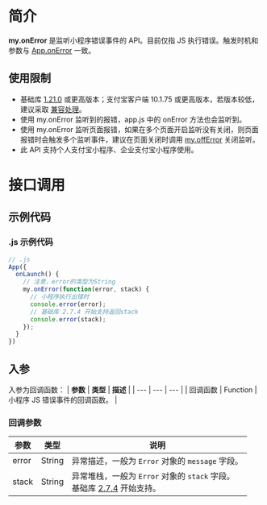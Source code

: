 # 简介
**my.onError** 是监听小程序错误事件的 API。目前仅指 JS 执行错误。触发时机和参数与 [App.onError](https://opendocs.alipay.com/mini/framework/app-detail#onError(error%2C%20stack)) 一致。

## 使用限制
- 基础库 [1.21.0](https://opendocs.alipay.com/mini/framework/lib) 或更高版本；支付宝客户端 10.1.75 或更高版本，若版本较低，建议采取 [兼容处理](https://docs.alipay.com/mini/framework/compatibility)。
- 使用 my.onError 监听到的报错，app.js 中的 onError 方法也会监听到。
- 使用 my.onError 监听页面报错，如果在多个页面开启监听没有关闭，则页面报错时会触发多个监听事件，建议在页面关闭时调用 [my.offError](https://opendocs.alipay.com/mini/00njqm) 关闭监听。
- 此 API 支持个人支付宝小程序、企业支付宝小程序使用。

# 接口调用
## 示例代码
### .js 示例代码
```javascript
// .js
App({
  onLaunch() {
    // 注意，error的类型为String
    my.onError(function(error, stack) {
      // 小程序执行出错时
      console.error(error);
      // 基础库 2.7.4 开始支持返回stack
      console.error(stack);
    });
  }
})
```

## 入参
入参为回调函数：
| **参数** | **类型** | **描述** |
| --- | --- | --- |
| 回调函数 | Function | 小程序 JS 错误事件的回调函数。 |

### 回调参数
| **参数** | **类型** | **说明** |
| --- | --- | --- |
| error | String | 异常描述，一般为 `Error` 对象的 `message` 字段。 |
| stack | String | 异常堆栈，一般为 `Error` 对象的 `stack` 字段。<br />基础库 [2.7.4](https://opendocs.alipay.com/mini/framework/lib-upgrade-v2) 开始支持。 |

